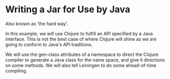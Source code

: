Writing a Jar for Use by Java
==============================
Also known as 'the hard way'.

In this example, we will use Clojure to fulfill an API 
specified by a Java interface.  This is not the best case
of where Clojure will shine as we are going to conform to Java's 
API traditions.

We will use the gen-class attributes of a namespace to direct 
the Clojure compiler to generate a Java class for the name space,
and give it directions on some methods.  We will also tell Leiningen
to do some ahead-of-time compiling.


